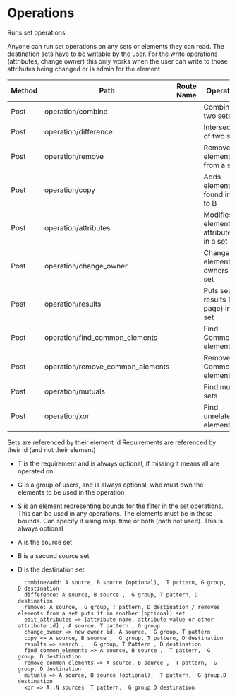 # Operations 

Runs set operations

Anyone can run set operations on any sets or elements they can read. The destination sets have to be writable by the user.
For the write operations (attributes, change owner) this only works when the user can write to those attributes being changed or is admin for the element



| Method | Path                             | Route Name | Operation                                  | Args     |
|--------|----------------------------------|------------|--------------------------------------------|----------|
| Post   | operation/combine                |            | Combines two sets                          | see docs |
| Post   | operation/difference             |            | Intersection of two sets                   | see docs |
| Post   | operation/remove                 |            | Removes elements from a set                | see docs |
| Post   | operation/copy                   |            | Adds elements found in A to B              | see docs |
| Post   | operation/attributes             |            | Modifies all element attribute(s) in a set | see docs |
| Post   | operation/change_owner           |            | Changes all element owners in a set        | see docs |
| Post   | operation/results                |            | Puts search results (per page) in a set    | see docs |
| Post   | operation/find_common_elements   |            | Find Common elements                       | see docs |
| Post   | operation/remove_common_elements |            | Remove Common elements                     | see docs |
| Post   | operation/mutuals                |            | Find mutual sets                           | see docs |
| Post   | operation/xor                    |            | Find unrelated elements                    | see docs |


Sets are referenced by their element id
Requirements are referenced by their id (and not their element)

* T is the requirement and is always optional, if missing it means all are operated on
* G is a group of users, and is always optional, who must own the elements to be used in the operation
* S is an element representing bounds for the filter in the set operations. This can be used in any operations. The elements must be in these bounds.
  Can specify if using map, time or both (path not used). This is always optional
* A is the source set
* B is a second source set
* D is the destination set

        combine/add: A source, B source (optional),  T pattern, G group, D destination
        difference: A source, B source ,  G group, T pattern, D destination
        remove: A source,  G group, T pattern, D destination / removes elements from a set puts it in another (optional) set
        edit_attributes => [attribute name, attribute value or other attribute id] , A source, T pattern , G group
        change_owner => new owner id, A source,  G group, T pattern
        copy => A source, B source ,  G group, T pattern, D destination
        results => search ,   G group, T Pattern , D destination
        find_common_elements => A source, B source ,  T pattern,  G group, D destination 
        remove_common_elements => A source, B source ,  T pattern,  G group, D destination 
        mutuals => A source, B source (optional),  T pattern,  G group,D destination
        xor => A..N sources  T pattern,  G group,D destination
